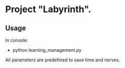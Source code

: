 # Project "Labyrinth".

## Usage
 In console:
 
 - python learning_management.py
 
 All parameters are predefined to save time and nerves.
